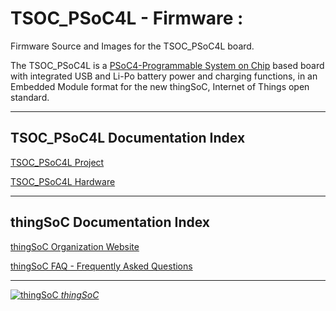 # TSOC_PSoC4L - Firmware :

Firmware Source and Images for the TSOC_PSoC4L board.


The TSOC_PSoC4L is a [PSoC4-Programmable System on Chip](http://www.cypress.com/documentation/datasheets/psoc-4-psoc-4200l-family-datasheet)
based board with integrated USB and Li-Po battery power and charging functions, 
in an Embedded Module format for the new thingSoC, Internet of Things open standard.

---------------------------------------

## TSOC_PSoC4L Documentation Index <a name="TSOC_PSoC4L_documentation_index"/>

[TSOC_PSoC4L Project](http://thingsoc.github.io/projects/TSOC_PSoC4L.html)

[TSOC_PSoC4L Hardware](https://github.com/thingSoC/TSOC_PSoC4L/tree/master/TSOC_PSoC4L/hardware)


---------------------------------------

## thingSoC Documentation Index <a name="thingSoC_documentation_index"/>

[thingSoC Organization Website](http://thingSoC.github.io)

[thingSoC FAQ - Frequently Asked Questions](http://thingsoc.github.io/support/faq.html)

---------------------------------------

[![thingSoC](http://thingsoc.github.io/img/projects/thingSoC/thingSoC_thumb.png?raw=true) 
*thingSoC*](http://thingsoc.github.io)
